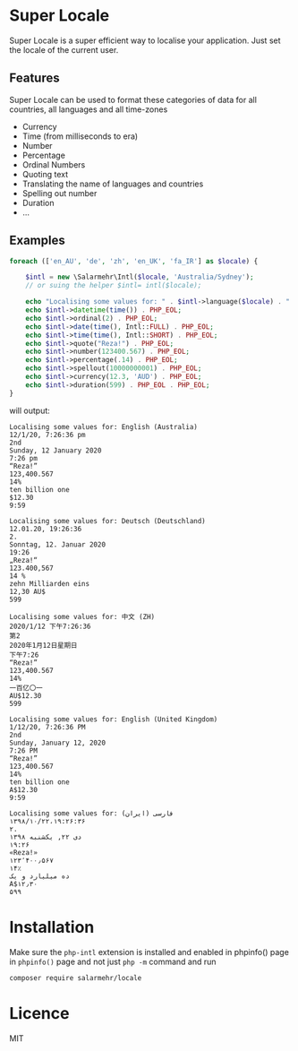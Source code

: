 Super Locale 
===
Super Locale is a super efficient way to localise your application. Just set the locale of the current user. 


Features
---------
Super Locale can be used to format these categories of data for all countries, all languages and all time-zones

- Currency
- Time (from milliseconds to era)
- Number
- Percentage
- Ordinal Numbers
- Quoting text
- Translating the name of languages and countries
- Spelling out number 
- Duration
- ...

Examples
--------
~~~~~php
foreach (['en_AU', 'de', 'zh', 'en_UK', 'fa_IR'] as $locale) {

    $intl = new \Salarmehr\Intl($locale, 'Australia/Sydney');
    // or suing the helper $intl= intl($locale);

    echo "Localising some values for: " . $intl->language($locale) . " (" . $intl->country($locale) . ")" . PHP_EOL;
    echo $intl->datetime(time()) . PHP_EOL;
    echo $intl->ordinal(2) . PHP_EOL;
    echo $intl->date(time(), Intl::FULL) . PHP_EOL;
    echo $intl->time(time(), Intl::SHORT) . PHP_EOL;
    echo $intl->quote("Reza!") . PHP_EOL;
    echo $intl->number(123400.567) . PHP_EOL;
    echo $intl->percentage(.14) . PHP_EOL;
    echo $intl->spellout(10000000001) . PHP_EOL;
    echo $intl->currency(12.3, 'AUD') . PHP_EOL;
    echo $intl->duration(599) . PHP_EOL . PHP_EOL;
}
~~~~~~
will output:
~~~~
Localising some values for: English (Australia)
12/1/20, 7:26:36 pm
2nd
Sunday, 12 January 2020
7:26 pm
“Reza!”
123,400.567
14%
ten billion one
$12.30
9:59

Localising some values for: Deutsch (Deutschland)
12.01.20, 19:26:36
2.
Sonntag, 12. Januar 2020
19:26
„Reza!“
123.400,567
14 %
zehn Milliarden eins
12,30 AU$
599

Localising some values for: 中文 (ZH)
2020/1/12 下午7:26:36
第2
2020年1月12日星期日
下午7:26
“Reza!”
123,400.567
14%
一百亿〇一
AU$12.30
599

Localising some values for: English (United Kingdom)
1/12/20, 7:26:36 PM
2nd
Sunday, January 12, 2020
7:26 PM
“Reza!”
123,400.567
14%
ten billion one
A$12.30
9:59

Localising some values for: فارسی (ایران)
۱۳۹۸/۱۰/۲۲،‏ ۱۹:۲۶:۳۶
۲.
۱۳۹۸ دی ۲۲, یکشنبه
۱۹:۲۶
«Reza!»
۱۲۳٬۴۰۰٫۵۶۷
۱۴٪
ده میلیارد و یک
‎A$۱۲٫۳۰
۵۹۹
~~~~

Installation
============
Make sure the `php-intl` extension is installed and enabled in phpinfo() page in `phpinfo()` page and not just `php -m` command and run
~~~    
composer require salarmehr/locale
~~~ 
Licence
=======
MIT
